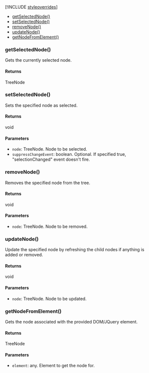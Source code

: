 [!INCLUDE [styleoverrides](../../../../_data/style-overrides.md)]

* [getSelectedNode()](#method_getSelectedNode)
* [setSelectedNode()](#method_setSelectedNode)
* [removeNode()](#method_removeNode)
* [updateNode()](#method_updateNode)
* [getNodeFromElement()](#method_getNodeFromElement)

<a name="method_getSelectedNode"></a>

<h3 class='method'>getSelectedNode()</h3>

Gets the currently selected node.

#### Returns

TreeNode

<a name="method_setSelectedNode"></a>

<h3 class='method'>setSelectedNode()</h3>

Sets the specified node as selected.

#### Returns

void

#### Parameters

* `node`: TreeNode. Node to be selected.
* `suppressChangeEvent`: boolean. Optional. If specified true, &quot;selectionChanged&quot; event doesn't fire.

<a name="method_removeNode"></a>

<h3 class='method'>removeNode()</h3>

Removes the specified node from the tree.

#### Returns

void

#### Parameters

* `node`: TreeNode. Node to be removed.

<a name="method_updateNode"></a>

<h3 class='method'>updateNode()</h3>

Update the specified node by refreshing the child nodes if anything is added or removed.

#### Returns

void

#### Parameters

* `node`: TreeNode. Node to be updated.

<a name="method_getNodeFromElement"></a>

<h3 class='method'>getNodeFromElement()</h3>

Gets the node associated with the provided DOM/JQuery element.

#### Returns

TreeNode

#### Parameters

* `element`: any. Element to get the node for.
